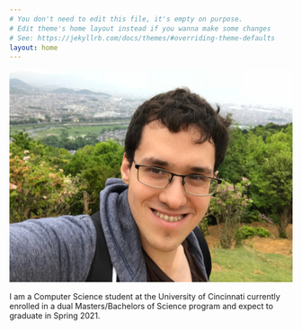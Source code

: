 ```yaml
---
# You don't need to edit this file, it's empty on purpose.
# Edit theme's home layout instead if you wanna make some changes
# See: https://jekyllrb.com/docs/themes/#overriding-theme-defaults
layout: home
---
```

<img src="/assets/imgs/me.jpg" alt="Me" class="fadeIn roundedPic">

I am a Computer Science student at the University of Cincinnati currently enrolled in a dual Masters/Bachelors of Science program and expect to graduate in Spring 2021. 
